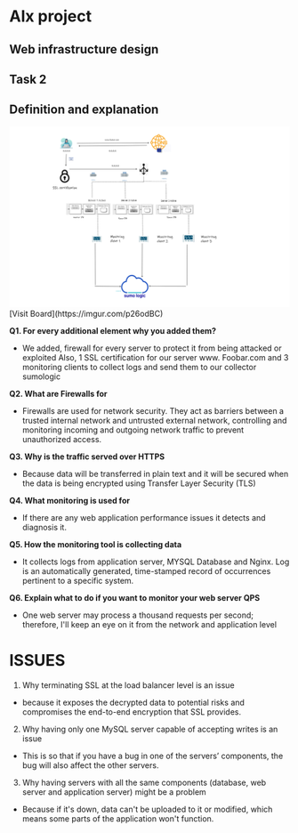 # Alx project 
## Web infrastructure design
## Task 2
## Definition and explanation

<img src="Screenshot 2023-08-26 123112.png" alt="Image of a secured and monitored infrastructure">
[Visit Board](https://imgur.com/p26odBC)


**Q1. For every additional element why you added them?** 
- We added, firewall for every server to protect it from being attacked or exploited
Also, 1 SSL certification for our server www. Foobar.com and 3 monitoring clients to collect logs and send them to our collector sumologic

**Q2. What are Firewalls for**
- Firewalls are used for network security. They act as barriers between a trusted internal network and untrusted external network, controlling and monitoring incoming and outgoing network traffic to prevent unauthorized access.

**Q3. Why is the traffic served over HTTPS**
- Because data will be transferred in plain text and it will be secured when the data is being encrypted using Transfer Layer Security (TLS)

**Q4. What monitoring is used for**
- If there are any web application performance issues it detects and diagnosis it.

**Q5. How the monitoring tool is collecting data**
- It collects logs from application server, MYSQL Database and Nginx. Log is an automatically generated, time-stamped record of occurrences pertinent to a specific system.

**Q6. Explain what to do if you want to monitor your web server QPS**
- One web server may process a thousand requests per second; therefore, I'll keep an eye on it from the network and application level

# ISSUES
1. Why terminating SSL at the load balancer level is an issue
- because it exposes the decrypted data to potential risks and compromises the end-to-end encryption that SSL provides.

2. Why having only one MySQL server capable of accepting writes is an issue
- This is so that if you have a bug in one of the servers’ components, the bug will also affect the other servers.

3. Why having servers with all the same components (database, web server and application server) might be a problem
- Because if it's down, data can't be uploaded to it or modified, which means some parts of the application won't function.



